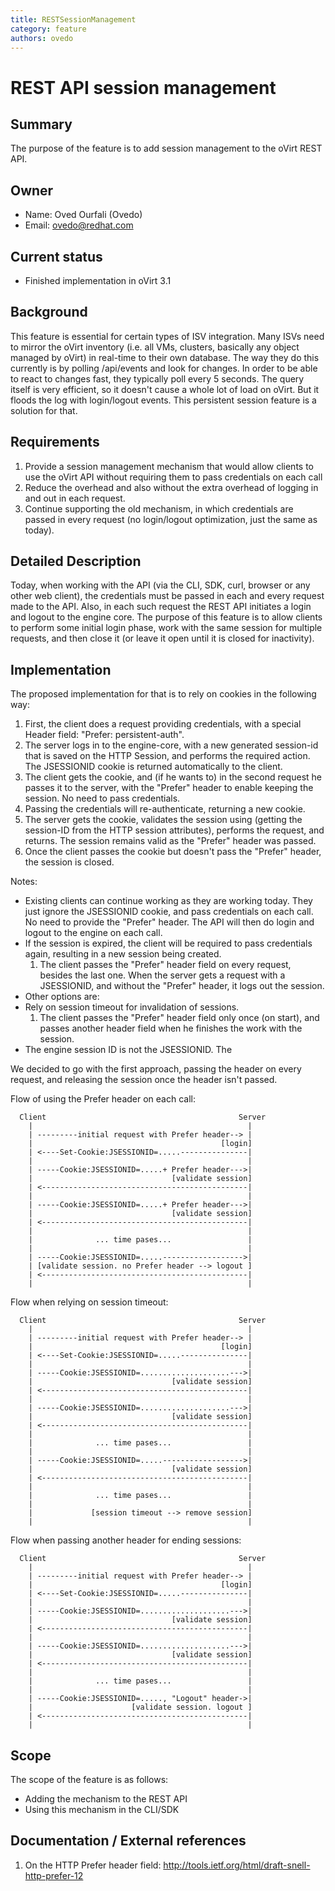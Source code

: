 ```yaml
---
title: RESTSessionManagement
category: feature
authors: ovedo
---
```


# REST API session management

## Summary

The purpose of the feature is to add session management to the oVirt REST API.

## Owner

*   Name: Oved Ourfali (Ovedo)
*   Email: <ovedo@redhat.com>

## Current status

*   Finished implementation in oVirt 3.1

## Background

This feature is essential for certain types of ISV integration. Many ISVs need to mirror the oVirt inventory (i.e. all VMs, clusters, basically any object managed by oVirt) in real-time to their own database. The way they do this currently is by polling /api/events and look for changes. In order to be able to react to changes fast, they typically poll every 5 seconds. The query itself is very efficient, so it doesn't cause a whole lot of load on oVirt. But it floods the log with login/logout events. This persistent session feature is a solution for that.

## Requirements

1.  Provide a session management mechanism that would allow clients to use the oVirt API without requiring them to pass credentials on each call
2.  Reduce the overhead and also without the extra overhead of logging in and out in each request.
3.  Continue supporting the old mechanism, in which credentials are passed in every request (no login/logout optimization, just the same as today).

## Detailed Description

Today, when working with the API (via the CLI, SDK, curl, browser or any other web client), the credentials must be passed in each and every request made to the API. Also, in each such request the REST API initiates a login and logout to the engine core. The purpose of this feature is to allow clients to perform some initial login phase, work with the same session for multiple requests, and then close it (or leave it open until it is closed for inactivity).

## Implementation

The proposed implementation for that is to rely on cookies in the following way:

1.  First, the client does a request providing credentials, with a special Header field: "Prefer: persistent-auth".
2.  The server logs in to the engine-core, with a new generated session-id that is saved on the HTTP Session, and performs the required action. The JSESSIONID cookie is returned automatically to the client.
3.  The client gets the cookie, and (if he wants to) in the second request he passes it to the server, with the "Prefer" header to enable keeping the session. No need to pass credentials.
4.  Passing the credentials will re-authenticate, returning a new cookie.
5.  The server gets the cookie, validates the session using (getting the session-ID from the HTTP session attributes), performs the request, and returns. The session remains valid as the "Prefer" header was passed.
6.  Once the client passes the cookie but doesn't pass the "Prefer" header, the session is closed.

Notes:

*   Existing clients can continue working as they are working today. They just ignore the JSESSIONID cookie, and pass credentials on each call. No need to provide the "Prefer" header. The API will then do login and logout to the engine on each call.
*   If the session is expired, the client will be required to pass credentials again, resulting in a new session being created.
    1.  The client passes the "Prefer" header field on every request, besides the last one. When the server gets a request with a JSESSIONID, and without the "Prefer" header, it logs out the session.
*   Other options are:
*   Rely on session timeout for invalidation of sessions.
    1.  The client passes the "Prefer" header field only once (on start), and passes another header field when he finishes the work with the session.
*   The engine session ID is not the JSESSIONID. The

We decided to go with the first approach, passing the header on every request, and releasing the session once the header isn't passed.

Flow of using the Prefer header on each call:

      Client                                           Server
        |                                                |
        | ---------initial request with Prefer header--> |
        |                                          [login]
        | <----Set-Cookie:JSESSIONID=.....---------------|
        |                                                |
        | -----Cookie:JSESSIONID=.....+ Prefer header--->|
        |                               [validate session]
        | <----------------------------------------------|
        |                                                |
        | -----Cookie:JSESSIONID=.....+ Prefer header--->|
        |                               [validate session]
        | <----------------------------------------------|
        |                                                |
        |              ... time pases...                 |
        |                                                |
        | -----Cookie:JSESSIONID=.....------------------>|
        | [validate session. no Prefer header --> logout ]
        | <----------------------------------------------|
        |                                                |
       

Flow when relying on session timeout:

      Client                                           Server
        |                                                |
        | ---------initial request with Prefer header--> |
        |                                          [login]
        | <----Set-Cookie:JSESSIONID=.....---------------|
        |                                                |
        | -----Cookie:JSESSIONID=....................--->|
        |                               [validate session]
        | <----------------------------------------------|
        |                                                |
        | -----Cookie:JSESSIONID=....................--->|
        |                               [validate session]
        | <----------------------------------------------|
        |                                                |
        |              ... time pases...                 |
        |                                                |
        | -----Cookie:JSESSIONID=.....------------------>|
        |                               [validate session]
        | <----------------------------------------------|
        |                                                |
        |              ... time pases...                 |
        |                                                |
        |             [session timeout --> remove session]
        |                                                |
       

Flow when passing another header for ending sessions:

      Client                                           Server
        |                                                |
        | ---------initial request with Prefer header--> |
        |                                          [login]
        | <----Set-Cookie:JSESSIONID=.....---------------|
        |                                                |
        | -----Cookie:JSESSIONID=....................--->|
        |                               [validate session]
        | <----------------------------------------------|
        |                                                |
        | -----Cookie:JSESSIONID=....................--->|
        |                               [validate session]
        | <----------------------------------------------|
        |                                                |
        |              ... time pases...                 |
        |                                                |
        | -----Cookie:JSESSIONID=....., "Logout" header->|
        |                      [validate session. logout ]
        | <----------------------------------------------|
        |                                                |
       

## Scope

The scope of the feature is as follows:

*   Adding the mechanism to the REST API
*   Using this mechanism in the CLI/SDK

## Documentation / External references

1. On the HTTP Prefer header field: <http://tools.ietf.org/html/draft-snell-http-prefer-12>


